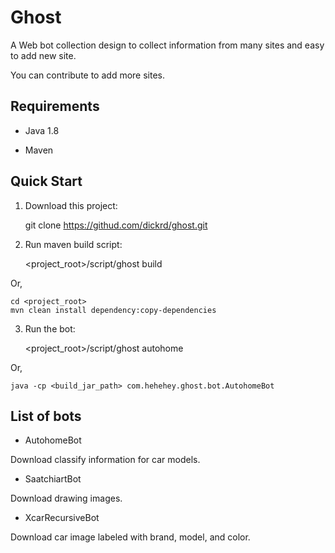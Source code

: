 # Ghost

A Web bot collection design to collect information from many sites and easy to add new site.

You can contribute to add more sites.

## Requirements

* Java 1.8

* Maven

## Quick Start

1) Download this project:


    git clone https://githud.com/dickrd/ghost.git

2) Run maven build script:


    <project_root>/script/ghost build

Or,

    cd <project_root>
    mvn clean install dependency:copy-dependencies

3) Run the bot:


    <project_root>/script/ghost autohome

Or,

    java -cp <build_jar_path> com.hehehey.ghost.bot.AutohomeBot

## List of bots

* AutohomeBot

Download classify information for car models.

* SaatchiartBot

Download drawing images.

* XcarRecursiveBot

Download car image labeled with brand, model, and color.
